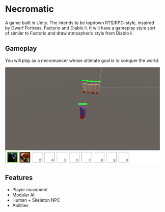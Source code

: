 # Necromatic

A game built in Unity. The intends to be topdown RTS/RPG-style, inspired by Dwarf Fortress, Factorio and Diablo II. It will have a gameplay style sort of similar to Factorio and draw atmospheric style from Diablo II.  

## Gameplay
You will play as a necromancer whose ultimate goal is to conquer the world.

![alt text](https://github.com/mathiassiig/Necromatic/blob/master/History/images/2018-03-13.gif "")

## Features

- Player movement
- Modular AI
- Human + Skeleton NPC
- Abilities
